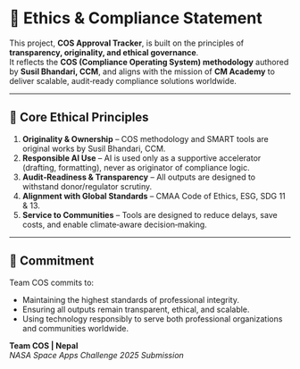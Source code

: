# 🤝 Ethics & Compliance Statement

This project, **COS Approval Tracker**, is built on the principles of **transparency, originality, and ethical governance**.  
It reflects the **COS (Compliance Operating System) methodology** authored by **Susil Bhandari, CCM**, and aligns with the mission of **CM Academy** to deliver scalable, audit‑ready compliance solutions worldwide.

---

## 🔑 Core Ethical Principles
1. **Originality & Ownership** – COS methodology and SMART tools are original works by Susil Bhandari, CCM.  
2. **Responsible AI Use** – AI is used only as a supportive accelerator (drafting, formatting), never as originator of compliance logic.  
3. **Audit‑Readiness & Transparency** – All outputs are designed to withstand donor/regulator scrutiny.  
4. **Alignment with Global Standards** – CMAA Code of Ethics, ESG, SDG 11 & 13.  
5. **Service to Communities** – Tools are designed to reduce delays, save costs, and enable climate‑aware decision‑making.

---

## 📌 Commitment
Team COS commits to:
- Maintaining the highest standards of professional integrity.  
- Ensuring all outputs remain transparent, ethical, and scalable.  
- Using technology responsibly to serve both professional organizations and communities worldwide.

**Team COS | Nepal**  
*NASA Space Apps Challenge 2025 Submission*

